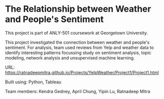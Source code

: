 # The Relationship between Weather and People's Sentiment

This project is part of ANLY-501 coursework at Georgetown University.

This project investigated the connection between weather and people's sentiment. For analysis, team used reviews from Yelp and weather data to identify interesting patterns focussing study on sentiment analysis, topic modeling, network analysis and unsupervised machine learning. 

URL: https://ratnadeepmitra.github.io/Projects/YelpWeather/Project1/Project1.html

Built using: Python, Tableau 

Team members: Kendra Gedney, April Chung, Yipin Lu, Ratnadeep Mitra
